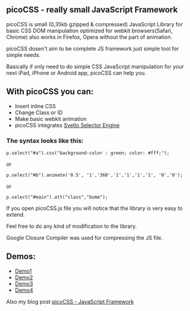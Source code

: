 picoCSS - really small JavaScript Framework
-----
picoCSS is small (0,35kb gzipped & compressed)  JavaScript Library for basic CSS DOM manipulation optimized for webkit browsers(Safari, Chrome) also works in Firefox, Opera without the part of animation. 

picoCSS dosen't aim to be complete JS framework just simple tool for simple needs. 

Basically if only need to do simple CSS JavaScript manipulation for your next iPad, iPhone or Android app, picoCSS can help you. 

With picoCSS you can:
---------------------

  * Insert inline CSS
  * Change Class or ID 
  * Make basic webkit animation
  * picoCSS integrates [Svetlo Selector Engine](http://www.vcarrer.com/2011/04/svetlo-one-line-javascript-selector.html)
  
<h3>The syntax looks like this:</h3>

	p.select("#a").css("background-color : green; color: #fff;");

or 

	p.select("#b").animate('0.5', '1','360','1','1','1','1', '0','0');

or

	p.select("#main").att("class","bumm");

If you open picoCSS.js file you will notice that the library is very easy to extend. 

Feel free to do any kind of modification to the library.


Google Closure Compiler was used for compressing the JS file.

Demos:
---------------------

  * [Demo1](https://dl.dropboxusercontent.com/u/2111778/picoCSS/sun.html)
  * [Demo2](https://dl.dropboxusercontent.com/u/2111778/picoCSS/css.html)
  * [Demo3](https://dl.dropboxusercontent.com/u/2111778/picoCSS/of-onn.html)
  * [Demo4](https://dl.dropboxusercontent.com/u/2111778/picoCSS/animate.html)

Also my blog post [picoCSS - JavaScript Framework](http://www.vcarrer.com/2011/04/picocss-really-small-javascript.html)
